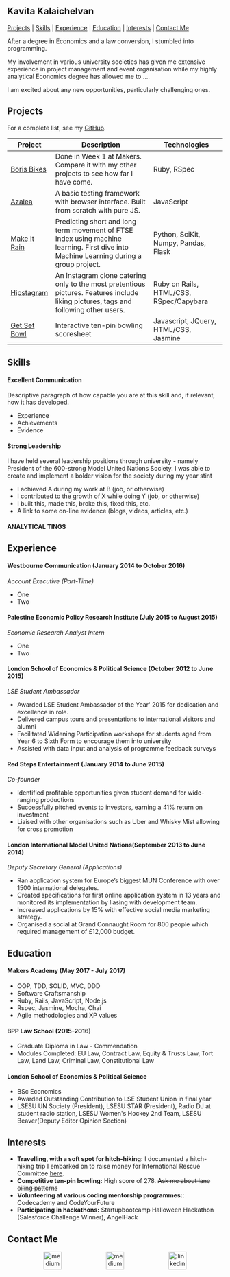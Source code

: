 ## Kavita Kalaichelvan

[Projects](#projects) | [Skills](#skills) | [Experience](#experience) | [Education](#education) | [Interests](#interests) | [Contact Me](#contact-me)

After a degree in Economics and a law conversion, I stumbled into programming. 

My involvement in various university societies has given me extensive experience in project management and event organisation while my highly analytical Economics degree has allowed me to .... 


I am excited about any new opportunities, particularly challenging ones. 

## Projects 

For a complete list, see my [GitHub](https://github.com/kkavita92).

| Project   | Description | Technologies |
|---        |---         |---           |
| [Boris Bikes](https://github.com/kkavita92/azalea) | Done in Week 1 at Makers. Compare it with my other projects to see how far I have come. | Ruby, RSpec |
| [Azalea](https://github.com/kkavita92/azalea) | A basic testing framework with browser interface. Built from scratch with pure JS. | JavaScript |
| [Make It Rain](https://github.com/tobywinter/makeitrain) | Predicting short and long term movement of FTSE Index using machine learning. First dive into Machine Learning during a group project. | Python, SciKit, Numpy, Pandas, Flask |
| [Hipstagram](https://github.com/kkavita92/instagram-challenge) | An Instagram clone catering only to the most pretentious pictures. Features include liking pictures, tags and following other users. |  Ruby on Rails, HTML/CSS, RSpec/Capybara |
| [Get Set Bowl](https://github.com/kkavita92/bowling-challenge) | Interactive ten-pin bowling scoresheet | Javascript, JQuery, HTML/CSS, Jasmine |


## Skills

#### Excellent Communication 

Descriptive paragraph of how capable you are at this skill and, if relevant, how it has developed.

- Experience
- Achievements
- Evidence

#### Strong Leadership 

I have held several leadership positions through university - namely President of the 600-strong Model United Nations Society. I was able to create and implement a bolder vision for the society during my year stint

- I achieved A during my work at B (job, or otherwise)
- I contributed to the growth of X while doing Y (job, or otherwise)
- I built this, made this, broke this, fixed this, etc.
- A link to some on-line evidence (blogs, videos, articles, etc.)


#### ANALYTICAL TINGS




## Experience

#### Westbourne Communication (January 2014 to October 2016)    
*Account Executive (Part-Time)*  
* One
* Two

#### Palestine Economic Policy Research Institute (July 2015 to August 2015)   
*Economic Research Analyst Intern*  
* One  
* Two 

#### London School of Economics & Political Science (October 2012 to June 2015)   
*LSE Student Ambassador*
* Awarded LSE Student Ambassador of the Year' 2015 for dedication and excellence in role. 
* Delivered campus tours and presentations to international visitors and alumni
* Facilitated Widening Participation workshops for students aged from Year 6 to Sixth Form to encourage them into university
* Assisted with data input and analysis of programme feedback surveys

#### Red Steps Entertainment (January 2014 to June 2015)   
*Co-founder*  
* Identified profitable opportunities given student demand for wide-ranging productions
* Successfully pitched events to investors, earning a 41% return on investment 
* Liaised with other organisations such as Uber and Whisky Mist allowing for cross promotion 

#### London International Model United Nations(September 2013 to June 2014)   
*Deputy Secretary General (Applications)*
* Ran application system for Europe’s biggest MUN Conference with over 1500 international delegates.
* Created specifications for first online application system in 13 years and monitored its implementation by liasing with development team.
* Increased applications by 15% with effective social media marketing strategy.
* Organised a social at Grand Connaught Room for 800 people which required management of £12,000 budget.


## Education

#### Makers Academy (May 2017 - July 2017)

- OOP, TDD, SOLID, MVC, DDD
- Software Craftsmanship
- Ruby, Rails, JavaScript, Node.js
- Rspec, Jasmine, Mocha, Chai 
- Agile methodologies and XP values

#### BPP Law School (2015-2016)

- Graduate Diploma in Law - Commendation 
- Modules Completed: EU Law, Contract Law, Equity & Trusts Law, Tort Law, Land Law, Criminal Law, Constitutional Law

#### London School of Economics & Political Science 

- BSc Economics 
- Awarded Outstanding Contribution to LSE Student Union in final year
- LSESU UN Society (President), LSESU STAR (President), Radio DJ at student radio station, LSESU Women's Hockey 2nd Team, LSESU Beaver(Deputy Editor Opinion Section)


## Interests
* **Travelling, with a soft spot for hitch-hiking:** I documented a hitch-hiking trip I embarked on to raise money for International Rescue Committee [here](https://www.facebook.com/HitchBuskAroundEurope/). 
* **Competitive ten-pin bowling:** High score of 278. ~~Ask me about lane oiling patterns~~
* **Volunteering at various coding mentorship programmes:**: Codecademy and CodeYourFuture
* **Participating in hackathons:** Startupbootcamp Halloween Hackathon (Salesforce Challenge Winner), AngelHack 


## Contact Me
<p align="center">

<a href="mailto:kkavita92@gmail.com">
<img src="https://cdn2.iconfinder.com/data/icons/social-icons-circular-color/512/gmail-128.png" alt="medium" hspace="50" height="42" width="42"></a>

<a href="https://medium.com/@kkavita92">
<img src="https://static1.squarespace.com/static/53457bcae4b0bc890d496d14/t/568ebeee4bf118e7ef8dbef3/1452195567236/medium_logo_detail_icon.png?format=300w" alt="medium" hspace="50" height="42" width="42"></a>

<a href="https://www.linkedin.com/in/kavita-kalaichelvan-06744a62/">
<img src="https://www.iconfinder.com/data/icons/free-social-icons/67/linkedin_circle_color-512.png" alt="linkedin" hspace="50" height="42" width="42"></a>

</p>

